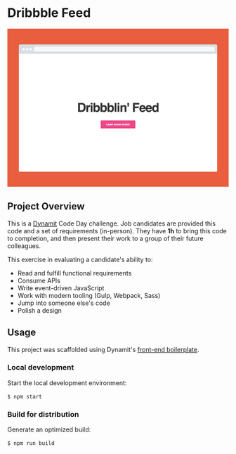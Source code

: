 # Dribbble Feed

![mockup](mockup-state-1.png)

## Project Overview

This is a [Dynamit](http://dynamit.com) Code Day challenge. Job candidates are provided this code and a set of requirements (in-person). They have **1h** to bring this code to completion, and then present their work to a group of their future colleagues.

This exercise in evaluating a candidate's ability to:

- Read and fulfill functional requirements
- Consume APIs
- Write event-driven JavaScript
- Work with modern tooling (Gulp, Webpack, Sass)
- Jump into someone else's code
- Polish a design

## Usage

This project was scaffolded using Dynamit's [front-end boilerplate](https://github.com/dynamit/front-end-boilerplate).

### Local development

Start the local development environment:

```
$ npm start
```

### Build for distribution

Generate an optimized build:

```
$ npm run build
```
